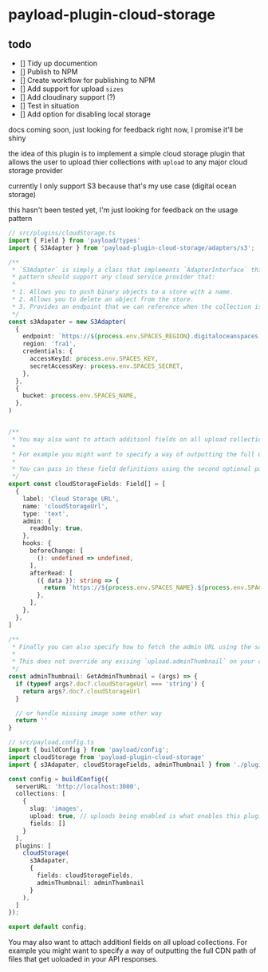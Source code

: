 # payload-plugin-cloud-storage

## todo

- [] Tidy up documention
- [] Publish to NPM
- [] Create workflow for publishing to NPM
- [] Add support for upload `sizes`
- [] Add cloudinary support (?)
- [] Test in situation
- [] Add option for disabling local storage

docs coming soon, just looking for feedback right now, I promise it'll be shiny

the idea of this plugin is to implement a simple cloud storage plugin that allows the user to upload thier collections with `upload` to any major cloud storage provider

currently I only support S3 because that's my use case (digital ocean storage)

this hasn't been tested yet, I'm just looking for feedback on the usage pattern

```ts
// src/plugins/cloudStorage.ts
import { Field } from 'payload/types'
import { S3Adapter } from 'payload-plugin-cloud-storage/adapters/s3';

/**
 * `S3Adapter` is simply a class that implements `AdapterInterface` this
 * pattern should support any cloud service provider that:
 * 
 * 1. Allows you to push binary objects to a store with a name.
 * 2. Allows you to delete an object from the store.
 * 3. Provides an endpoint that we can reference when the collection is queried.
 */
const s3Adapater = new S3Adapter(
  {
    endpoint: `https://${process.env.SPACES_REGION}.digitaloceanspaces.com`,
    region: 'fra1',
    credentials: {
      accessKeyId: process.env.SPACES_KEY,
      secretAccessKey: process.env.SPACES_SECRET,
    },
  },
  {
    bucket: process.env.SPACES_NAME,
  },
)


/**
 * You may also want to attach additionl fields on all upload collections.
 * 
 * For example you might want to specify a way of outputting the full CDN path of files that get uoloaded in your API responses.
 * 
 * You can pass in these field definitions using the second optional parameter to `cloudStorage()`
 */
export const cloudStorageFields: Field[] = [
  {
    label: 'Cloud Storage URL',
    name: 'cloudStorageUrl',
    type: 'text',
    admin: {
      readOnly: true,
    },
    hooks: {
      beforeChange: [
        (): undefined => undefined,
      ],
      afterRead: [
        ({ data }): string => {
          return `https://${process.env.SPACES_NAME}.${process.env.SPACES_REGION}.cdn.digitaloceanspaces.com/${data.filename}`
        },
      ],
    },
  },
]

/**
 * Finally you can also specify how to fetch the admin URL using the same signature as if you would for other colections.
 * 
 * This does not override any exising `upload.adminThumbnail` on your collection.
 */
const adminThumbnail: GetAdminThumbnail = (args) => {
  if (typeof args?.doc?.cloudStorageUrl === 'string') {
    return args?.doc?.cloudStorageUrl
  }

  // or handle missing image some other way
  return ''
}

```

```ts
// src/payload.config.ts
import { buildConfig } from 'payload/config';
import cloudStorage from 'payload-plugin-cloud-storage'
import { s3Adapater, cloudStorageFields, adminThumbnail } from './plugins/cloudStorage.ts'

const config = buildConfig({
  serverURL: 'http://localhost:3000',
  collections: [
    {
      slug: 'images',
      upload: true, // uploads being enabled is what enables this plugin on the collection
      fields: []
    }
  ],
  plugins: [
    cloudStorage(
      s3Adapater,
      {
        fields: cloudStorageFields,
        adminThumbnail: adminThumbnail
      }
    ),
  ]
});

export default config;
```

You may also want to attach additionl fields on all upload collections. For example you might want to specify a way of outputting the full CDN path of files that get uoloaded in your API responses.